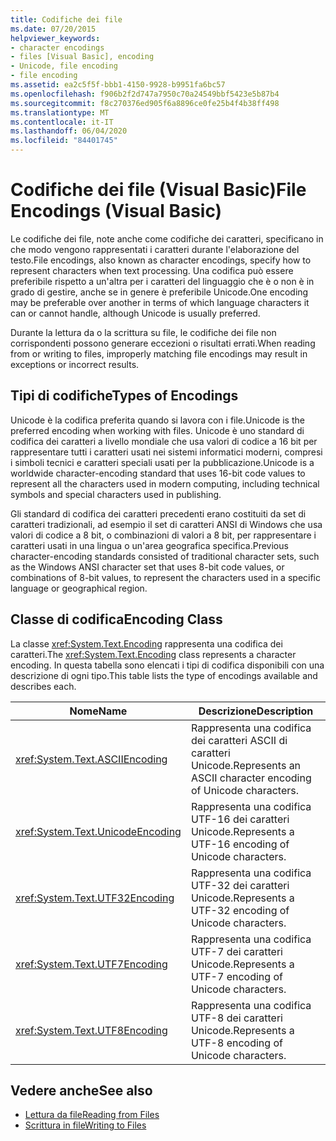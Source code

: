 ```yaml
---
title: Codifiche dei file
ms.date: 07/20/2015
helpviewer_keywords:
- character encodings
- files [Visual Basic], encoding
- Unicode, file encoding
- file encoding
ms.assetid: ea2c5f5f-bbb1-4150-9928-b9951fa6bc57
ms.openlocfilehash: f906b2f2d747a7950c70a24549bbf5423e5b87b4
ms.sourcegitcommit: f8c270376ed905f6a8896ce0fe25b4f4b38ff498
ms.translationtype: MT
ms.contentlocale: it-IT
ms.lasthandoff: 06/04/2020
ms.locfileid: "84401745"
---
```

# <a name="file-encodings-visual-basic"></a><span data-ttu-id="a0cec-102">Codifiche dei file (Visual Basic)</span><span class="sxs-lookup"><span data-stu-id="a0cec-102">File Encodings (Visual Basic)</span></span>

<span data-ttu-id="a0cec-103">Le codifiche dei file, note anche come codifiche dei caratteri, specificano in che modo vengono rappresentati i caratteri durante l'elaborazione del testo.</span><span class="sxs-lookup"><span data-stu-id="a0cec-103">File encodings, also known as character encodings, specify how to represent characters when text processing.</span></span> <span data-ttu-id="a0cec-104">Una codifica può essere preferibile rispetto a un'altra per i caratteri del linguaggio che è o non è in grado di gestire, anche se in genere è preferibile Unicode.</span><span class="sxs-lookup"><span data-stu-id="a0cec-104">One encoding may be preferable over another in terms of which language characters it can or cannot handle, although Unicode is usually preferred.</span></span>

<span data-ttu-id="a0cec-105">Durante la lettura da o la scrittura su file, le codifiche dei file non corrispondenti possono generare eccezioni o risultati errati.</span><span class="sxs-lookup"><span data-stu-id="a0cec-105">When reading from or writing to files, improperly matching file encodings may result in exceptions or incorrect results.</span></span>

## <a name="types-of-encodings"></a><span data-ttu-id="a0cec-106">Tipi di codifiche</span><span class="sxs-lookup"><span data-stu-id="a0cec-106">Types of Encodings</span></span>

<span data-ttu-id="a0cec-107">Unicode è la codifica preferita quando si lavora con i file.</span><span class="sxs-lookup"><span data-stu-id="a0cec-107">Unicode is the preferred encoding when working with files.</span></span> <span data-ttu-id="a0cec-108">Unicode è uno standard di codifica dei caratteri a livello mondiale che usa valori di codice a 16 bit per rappresentare tutti i caratteri usati nei sistemi informatici moderni, compresi i simboli tecnici e caratteri speciali usati per la pubblicazione.</span><span class="sxs-lookup"><span data-stu-id="a0cec-108">Unicode is a worldwide character-encoding standard that uses 16-bit code values to represent all the characters used in modern computing, including technical symbols and special characters used in publishing.</span></span>

<span data-ttu-id="a0cec-109">Gli standard di codifica dei caratteri precedenti erano costituiti da set di caratteri tradizionali, ad esempio il set di caratteri ANSI di Windows che usa valori di codice a 8 bit, o combinazioni di valori a 8 bit, per rappresentare i caratteri usati in una lingua o un'area geografica specifica.</span><span class="sxs-lookup"><span data-stu-id="a0cec-109">Previous character-encoding standards consisted of traditional character sets, such as the Windows ANSI character set that uses 8-bit code values, or combinations of 8-bit values, to represent the characters used in a specific language or geographical region.</span></span>

## <a name="encoding-class"></a><span data-ttu-id="a0cec-110">Classe di codifica</span><span class="sxs-lookup"><span data-stu-id="a0cec-110">Encoding Class</span></span>

<span data-ttu-id="a0cec-111">La classe <xref:System.Text.Encoding> rappresenta una codifica dei caratteri.</span><span class="sxs-lookup"><span data-stu-id="a0cec-111">The <xref:System.Text.Encoding> class represents a character encoding.</span></span> <span data-ttu-id="a0cec-112">In questa tabella sono elencati i tipi di codifica disponibili con una descrizione di ogni tipo.</span><span class="sxs-lookup"><span data-stu-id="a0cec-112">This table lists the type of encodings available and describes each.</span></span>

|<span data-ttu-id="a0cec-113">Nome</span><span class="sxs-lookup"><span data-stu-id="a0cec-113">Name</span></span>|<span data-ttu-id="a0cec-114">Descrizione</span><span class="sxs-lookup"><span data-stu-id="a0cec-114">Description</span></span>|
|---|---|
|<xref:System.Text.ASCIIEncoding>|<span data-ttu-id="a0cec-115">Rappresenta una codifica dei caratteri ASCII di caratteri Unicode.</span><span class="sxs-lookup"><span data-stu-id="a0cec-115">Represents an ASCII character encoding of Unicode characters.</span></span>|
|<xref:System.Text.UnicodeEncoding>|<span data-ttu-id="a0cec-116">Rappresenta una codifica UTF-16 dei caratteri Unicode.</span><span class="sxs-lookup"><span data-stu-id="a0cec-116">Represents a UTF-16 encoding of Unicode characters.</span></span>|
|<xref:System.Text.UTF32Encoding>|<span data-ttu-id="a0cec-117">Rappresenta una codifica UTF-32 dei caratteri Unicode.</span><span class="sxs-lookup"><span data-stu-id="a0cec-117">Represents a UTF-32 encoding of Unicode characters.</span></span>|
|<xref:System.Text.UTF7Encoding>|<span data-ttu-id="a0cec-118">Rappresenta una codifica UTF-7 dei caratteri Unicode.</span><span class="sxs-lookup"><span data-stu-id="a0cec-118">Represents a UTF-7 encoding of Unicode characters.</span></span>|
|<xref:System.Text.UTF8Encoding>|<span data-ttu-id="a0cec-119">Rappresenta una codifica UTF-8 dei caratteri Unicode.</span><span class="sxs-lookup"><span data-stu-id="a0cec-119">Represents a UTF-8 encoding of Unicode characters.</span></span>|

## <a name="see-also"></a><span data-ttu-id="a0cec-120">Vedere anche</span><span class="sxs-lookup"><span data-stu-id="a0cec-120">See also</span></span>

- [<span data-ttu-id="a0cec-121">Lettura da file</span><span class="sxs-lookup"><span data-stu-id="a0cec-121">Reading from Files</span></span>](reading-from-files.md)
- [<span data-ttu-id="a0cec-122">Scrittura in file</span><span class="sxs-lookup"><span data-stu-id="a0cec-122">Writing to Files</span></span>](writing-to-files.md)

